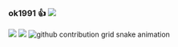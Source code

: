 ### ok1991 👍 ![](https://views.whatilearened.today/views/github/ok1991/Pawdroid.svg)
![](https://github-readme-stats.vercel.app/api?username=ok1991&show_icons=true&line_height=21&show_icons=true&theme=vue&hide_border=true)
![](https://github-readme-stats.vercel.app/api/top-langs/?username=ok1991&show_icons=true&layout=compact&theme=vue&hide_border=true)
![github contribution grid snake animation](https://raw.githubusercontent.com/ok1991/ok1991/output/github-contribution-grid-snake.svg)

